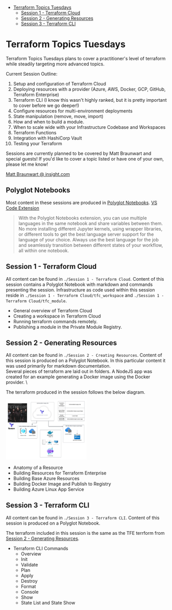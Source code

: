 - [Terraform Topics Tuesdays](#terraform-topics-tuesdays)
  - [Session 1 - Terraform Cloud](#session-1---terraform-cloud)
  - [Session 2 - Generating Resources](#session-2---generating-resources)
  - [Session 3 - Terraform CLI](#session-3---terraform-cli)

# Terraform Topics Tuesdays

Terraform Topics Tuesdays plans to cover a practitioner's level of terraform while steadily targeting more advanced topics.

Current Session Outline:

1. Setup and configuration of Terraform Cloud
2. Deploying resources with a provider (Azure, AWS, Docker, GCP, GitHub, Terraform Enterprise)
3. Terraform CLI (I know this wasn't highly ranked, but it is pretty important to cover before we go deeper!)
4. Configure resources for multi-environment deployments
5. State manipulation (remove, move, import)
6. How and when to build a module.
7. When to scale wide with your Infrastructure Codebase and Workspaces
8. Terraform Functions
9. Integration with HashiCorp Vault
10. Testing your Terraform

Sessions are currently planned to be covered by Matt Braunwart and special guests! If you'd like to cover a topic listed or have one of your own, please let me know!

<a href="mailto:matt.braunwart@insight.com">Matt Braunwart @ insight.com</a>

## Polyglot Notebooks

Most content in these sessions are produced in [Polyglot Notebooks](https://github.com/dotnet/interactive). [VS Code Extension](https://marketplace.visualstudio.com/items?itemName=ms-dotnettools.dotnet-interactive-vscode)

> With the Polyglot Notebooks extension, you can use multiple languages in the same notebook and share variables between them. No more installing different Jupyter kernels, using wrapper libraries, or different tools to get the best language server support for the language of your choice. Always use the best language for the job and seamlessly transition between different states of your workflow, all within one notebook.

## Session 1 - Terraform Cloud

All content can be found in `./Session 1 - Terraform Cloud`. Content of this session contains a Polyglot Notebook with markdown and commands presenting the session. Infrastructure as code used within this session reside in `./Session 1 - Terraform Cloud/tfc_workspace` and `./Session 1 - Terraform Cloud/tfc_module`.

- General overview of Terraform Cloud
- Creating a workspace in Terraform Cloud
- Running terraform commands remotely.
- Publishing a module in the Private Module Registry.

## Session 2 - Generating Resources

All content can be found in `./Session 2 - Creating Resources`. Content of this session is produced on a Polyglot Notebook. In this particular content it was used primarily for markdown documentation. \
Several pieces of terraform are laid out in folders. A NodeJS app was created for an example generating a Docker image using the Docker provider. \

The terraform produced in the session follows the below diagram.

<img alt="TFE Token Variable" src="./Session 2 - Creating Resources/images/app_service_deploy.png" width="50%" height="50%"/>

- Anatomy of a Resource
- Building Resources for Terraform Enterprise
- Building Base Azure Resources
- Building Docker Image and Publish to Registry
- Building Azure Linux App Service

## Session 3 - Terraform CLI

All content can be found in `./Session 3 - Terraform CLI`. Content of this session is produced on a Polyglot Notebook.

The terraform included in this session is the same as the TFE terrform from [Session 2 - Generating Resources](#session-2---generating-resources).

- Terraform CLI Commands
  - Overview
  - Init
  - Validate
  - Plan
  - Apply
  - Destroy
  - Format
  - Console
  - Show
  - State List and State Show
